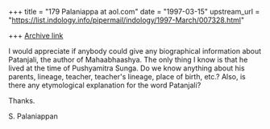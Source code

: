 +++
title = "179 Palaniappa at aol.com"
date = "1997-03-15"
upstream_url = "https://list.indology.info/pipermail/indology/1997-March/007328.html"

+++
[Archive link](https://list.indology.info/pipermail/indology/1997-March/007328.html)

I would appreciate if anybody could give any biographical information about
Patanjali, the author of Mahaabhaashya. The only thing I know is that he
lived at the time of Pushyamitra Sunga. Do we know anything about his
parents, lineage, teacher, teacher's lineage, place of birth, etc.? Also, is
there any etymological explanation for the word Patanjali?

Thanks.

S. Palaniappan




